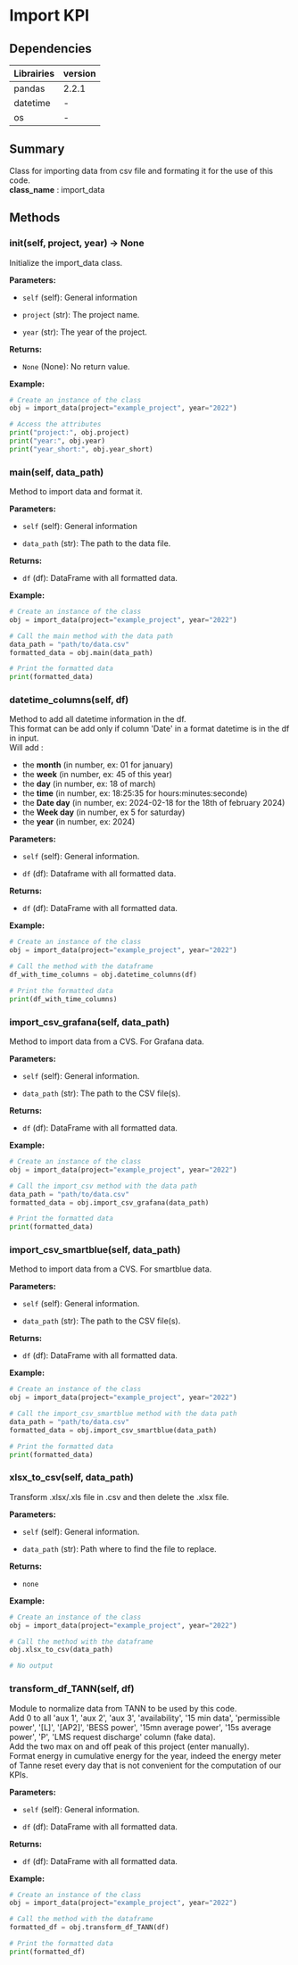 # Import KPI

## Dependencies
|Librairies | version|
|-----------|--------|
|pandas| 2.2.1 |
|datetime | - |
|os | - |

## Summary
Class for importing data from csv file and formating it for the use of this code.<br/>
**class_name** : import_data

## Methods

### __init__(self, project, year) -> None
Initialize the import_data class.

**Parameters:**

- `self` (self):
    General information

- `project` (str):
    The project name.

- `year` (str):
    The year of the project.

**Returns:**

- `None` (None):
    No return value.

**Example:**
```python
# Create an instance of the class
obj = import_data(project="example_project", year="2022")

# Access the attributes
print("project:", obj.project)
print("year:", obj.year)
print("year_short:", obj.year_short)
```

### main(self, data_path)
Method to import data and format it.

**Parameters:**

- `self` (self):
    General information

- `data_path` (str):
    The path to the data file.

**Returns:**

- `df` (df):
    DataFrame with all formatted data.

**Example:**

```python
# Create an instance of the class
obj = import_data(project="example_project", year="2022")

# Call the main method with the data path
data_path = "path/to/data.csv"
formatted_data = obj.main(data_path)

# Print the formatted data
print(formatted_data)
```

### datetime_columns(self, df)
Method to add all datetime information in the df.  
This format can be add only if column 'Date' in a format datetime is in the df in input.<br>
Will add :  
- the **month** (in number, ex: 01 for january)<br>
- the **week** (in number, ex: 45 of this year)<br>
- the **day** (in number, ex: 18 of march)<br>
- the **time** (in number, ex: 18:25:35 for hours:minutes:seconde)<br>
- the **Date day** (in number, ex: 2024-02-18 for the 18th of february 2024)<br>
- the **Week day** (in number, ex 5 for saturday)<br>
- the **year** (in number, ex: 2024)<br>

**Parameters:**

- `self` (self):
    General information.

- `df` (df):
    Dataframe with all formatted data.

**Returns:**

- `df` (df):
    DataFrame with all formatted data.

**Example:**
```python
# Create an instance of the class
obj = import_data(project="example_project", year="2022")

# Call the method with the dataframe 
df_with_time_columns = obj.datetime_columns(df)

# Print the formatted data
print(df_with_time_columns)
```

### import_csv_grafana(self, data_path)
Method to import data from a CVS. For Grafana data. 

**Parameters:**

- `self` (self):
    General information.

- `data_path` (str):
    The path to the CSV file(s).

**Returns:**

- `df` (df):
    DataFrame with all formatted data.

**Example:**
```python
# Create an instance of the class
obj = import_data(project="example_project", year="2022")

# Call the import_csv method with the data path
data_path = "path/to/data.csv"
formatted_data = obj.import_csv_grafana(data_path)

# Print the formatted data
print(formatted_data)
```

### import_csv_smartblue(self, data_path)
Method to import data from a CVS. For smartblue data. 

**Parameters:**

- `self` (self):
    General information.

- `data_path` (str):
    The path to the CSV file(s).

**Returns:**

- `df` (df):
    DataFrame with all formatted data.

**Example:**
```python
# Create an instance of the class
obj = import_data(project="example_project", year="2022")

# Call the import_csv_smartblue method with the data path
data_path = "path/to/data.csv"
formatted_data = obj.import_csv_smartblue(data_path)

# Print the formatted data
print(formatted_data)
```

### xlsx_to_csv(self, data_path)
Transform .xlsx/.xls file in .csv and then delete the .xlsx file. 

**Parameters:**

- `self` (self):
    General information.

- `data_path` (str):
    Path where to find the file to replace.

**Returns:**

- `none`

**Example:**
```python
# Create an instance of the class
obj = import_data(project="example_project", year="2022")

# Call the method with the dataframe 
obj.xlsx_to_csv(data_path)

# No output 
```

### transform_df_TANN(self, df)
Module to normalize data from TANN to be used by this code.<br>
Add 0 to all 'aux 1', 'aux 2', 'aux 3', 'availability', '15 min data', 'permissible power', '[L]', '[AP2]', 'BESS power', '15mn average power', '15s average power', 'P', 'LMS request discharge' column (fake data).<br>
Add the two max on and off peak of this project (enter manually).<br>
Format energy in cumulative energy for the year, indeed the energy meter of Tanne reset every day that is not convenient for the computation of our KPIs.<br> 

**Parameters:**

- `self` (self):
    General information.

- `df` (df):
    DataFrame with all formatted data.

**Returns:**

- `df` (df):
    DataFrame with all formatted data.

**Example:**
```python
# Create an instance of the class
obj = import_data(project="example_project", year="2022")

# Call the method with the dataframe 
formatted_df = obj.transform_df_TANN(df)

# Print the formatted data
print(formatted_df)
```